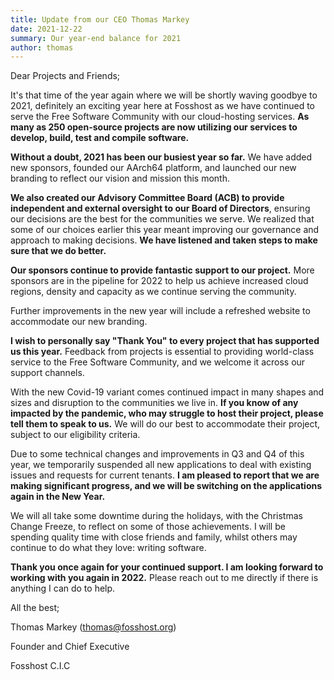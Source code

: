 ```yaml
---
title: Update from our CEO Thomas Markey
date: 2021-12-22
summary: Our year-end balance for 2021
author: thomas
---
```


Dear Projects and Friends;

It's that time of the year again where we will be shortly waving goodbye to 2021, definitely an exciting year here at Fosshost as we have continued to serve the Free Software Community with our cloud-hosting services. **As many as 250 open-source projects are now utilizing our services to develop, build, test and compile software.**

**Without a doubt, 2021 has been our busiest year so far.** We have added new sponsors, founded our AArch64 platform, and launched our new branding to reflect our vision and mission this month.

**We also created our Advisory Committee Board (ACB) to provide independent and external oversight to our Board of Directors**, ensuring our decisions are the best for the communities we serve. We realized that some of our choices earlier this year meant improving our governance and approach to making decisions. **We have listened and taken steps to make sure that we do better.**

**Our sponsors continue to provide fantastic support to our project.** More sponsors are in the pipeline for 2022 to help us achieve increased cloud regions, density and capacity as we continue serving the community.

Further improvements in the new year will include a refreshed website to accommodate our new branding.

**I wish to personally say "Thank You" to every project that has supported us this year.** Feedback from projects is essential to providing world-class service to the Free Software Community, and we welcome it across our support channels.

With the new Covid-19 variant comes continued impact in many shapes and sizes and disruption to the communities we live in. **If you know of any impacted by the pandemic, who may struggle to host their project, please tell them to speak to us.** We will do our best to accommodate their project, subject to our eligibility criteria.

Due to some technical changes and improvements in Q3 and Q4 of this year, we temporarily suspended all new applications to deal with existing issues and requests for current tenants. **I am pleased to report that we are making significant progress, and we will be switching on the applications again in the New Year.**

We will all take some downtime during the holidays, with the Christmas Change Freeze, to reflect on some of those achievements. I will be spending quality time with close friends and family, whilst others may continue to do what they love: writing software.

**Thank you once again for your continued support. I am looking forward to working with you again in 2022.** Please reach out to me directly if there is anything I can do to help.

All the best;

Thomas Markey (thomas@fosshost.org)

Founder and Chief Executive

Fosshost C.I.C
